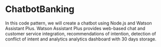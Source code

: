 # ChatbotBanking
In this code pattern, we will create a chatbot using Node.js and Watson Assistant Plus.
Watson Assistant Plus provides web-based chat and customer service integration, recommendations of intention, detection of conflict of intent and analytics analytics dashboard with 30 days storage.
